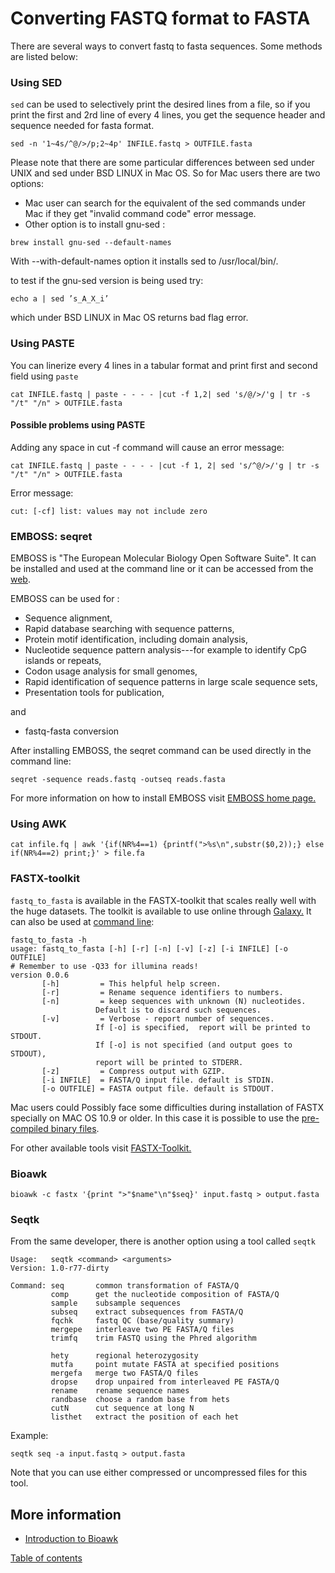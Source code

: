# Converting FASTQ format to FASTA

There are several ways to convert fastq to fasta sequences. Some methods are listed below:

### Using SED
`sed` can be used to selectively print the desired lines from a file, so if you print the first and 2rd line of every 4 lines, you get the sequence header and sequence needed for fasta format.
```
sed -n '1~4s/^@/>/p;2~4p' INFILE.fastq > OUTFILE.fasta
```

Please note that there are some particular differences between sed under UNIX and sed under BSD LINUX in Mac OS. So for Mac users there are two options:

* Mac user can search for the equivalent of the sed commands under Mac if they get "invalid command code" error message.
* Other option is to install gnu-sed :
```
brew install gnu-sed --default-names
```
With --with-default-names option it installs sed to /usr/local/bin/.

to test if the gnu-sed version is being used try:

```
echo a | sed ’s_A_X_i’
```
which under BSD LINUX in Mac OS returns bad flag error.


###  Using PASTE
You can linerize every 4 lines in a tabular format and print first and second field using `paste`
```
cat INFILE.fastq | paste - - - - |cut -f 1,2| sed 's/@/>/'g | tr -s "/t" "/n" > OUTFILE.fasta
```

#### Possible problems using PASTE
Adding any space in cut -f command will cause an error message:

```
cat INFILE.fastq | paste - - - - |cut -f 1, 2| sed 's/^@/>/'g | tr -s "/t" "/n" > OUTFILE.fasta
```
Error message:
```
cut: [-cf] list: values may not include zero
```


###  EMBOSS: seqret
 EMBOSS is "The European Molecular Biology Open Software Suite". It can be installed and used at the command line or it can be accessed from the [web](https://www.ebi.ac.uk/Tools/sfc/emboss_seqret/).

 EMBOSS can be used for :

* Sequence alignment,
* Rapid database searching with sequence patterns,
* Protein motif identification, including domain analysis,
* Nucleotide sequence pattern analysis---for example to identify CpG islands or repeats,
* Codon usage analysis for small genomes,
* Rapid identification of sequence patterns in large scale sequence sets,
* Presentation tools for publication,

and

 * fastq-fasta conversion

After installing EMBOSS, the seqret command can be used directly in the command line:
```
seqret -sequence reads.fastq -outseq reads.fasta
```

For more information on how to install EMBOSS visit [EMBOSS home page.](http://emboss.sourceforge.net/docs/adminguide/admin.html)


###  Using AWK

```
cat infile.fq | awk '{if(NR%4==1) {printf(">%s\n",substr($0,2));} else if(NR%4==2) print;}' > file.fa
```


###  FASTX-toolkit
`fastq_to_fasta` is available in the FASTX-toolkit that scales really well with the huge datasets. The toolkit is available to use online through [Galaxy.](http://hannonlab.cshl.edu/fastx_toolkit/galaxy.html)
It can also be used at [command line](http://hannonlab.cshl.edu/fastx_toolkit/commandline.html):
```
fastq_to_fasta -h
usage: fastq_to_fasta [-h] [-r] [-n] [-v] [-z] [-i INFILE] [-o OUTFILE]
# Remember to use -Q33 for illumina reads!
version 0.0.6
	   [-h]         = This helpful help screen.
	   [-r]         = Rename sequence identifiers to numbers.
	   [-n]         = keep sequences with unknown (N) nucleotides.
			       Default is to discard such sequences.
	   [-v]         = Verbose - report number of sequences.
			       If [-o] is specified,  report will be printed to STDOUT.
			       If [-o] is not specified (and output goes to STDOUT),
			       report will be printed to STDERR.
	   [-z]         = Compress output with GZIP.
	   [-i INFILE]  = FASTA/Q input file. default is STDIN.
	   [-o OUTFILE] = FASTA output file. default is STDOUT.
```
Mac users could Possibly face some   difficulties during installation of FASTX specially on MAC OS 10.9 or older. In this case it is possible to use the [pre-compiled binary files](http://hannonlab.cshl.edu/fastx_toolkit/download.html).

For other available tools visit [FASTX-Toolkit.](http://hannonlab.cshl.edu/fastx_toolkit/)
###  Bioawk

```
bioawk -c fastx '{print ">"$name"\n"$seq}' input.fastq > output.fasta
```

###  Seqtk
From the same developer, there is another option using a tool called `seqtk`
```
Usage:   seqtk <command> <arguments>
Version: 1.0-r77-dirty

Command: seq       common transformation of FASTA/Q
         comp      get the nucleotide composition of FASTA/Q
         sample    subsample sequences
         subseq    extract subsequences from FASTA/Q
         fqchk     fastq QC (base/quality summary)
         mergepe   interleave two PE FASTA/Q files
         trimfq    trim FASTQ using the Phred algorithm

         hety      regional heterozygosity
         mutfa     point mutate FASTA at specified positions
         mergefa   merge two FASTA/Q files
         dropse    drop unpaired from interleaved PE FASTA/Q
         rename    rename sequence names
         randbase  choose a random base from hets
         cutN      cut sequence at long N
         listhet   extract the position of each het
```
Example:
```
seqtk seq -a input.fastq > output.fasta
```
Note that you can use either compressed or uncompressed files for this tool.
## More information
*  [Introduction to Bioawk](/Appendix/bioawk-basics.md)

[Table of contents](https://isugenomics.github.io/bioinformatics-workbook/)
